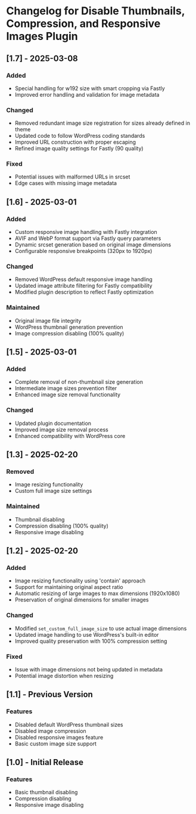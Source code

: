 # Changelog for Disable Thumbnails, Compression, and Responsive Images Plugin

## [1.7] - 2025-03-08

### Added

- Special handling for w192 size with smart cropping via Fastly
- Improved error handling and validation for image metadata

### Changed

- Removed redundant image size registration for sizes already defined in theme
- Updated code to follow WordPress coding standards
- Improved URL construction with proper escaping
- Refined image quality settings for Fastly (90 quality)

### Fixed

- Potential issues with malformed URLs in srcset
- Edge cases with missing image metadata

## [1.6] - 2025-03-01

### Added

- Custom responsive image handling with Fastly integration
- AVIF and WebP format support via Fastly query parameters
- Dynamic srcset generation based on original image dimensions
- Configurable responsive breakpoints (320px to 1920px)

### Changed

- Removed WordPress default responsive image handling
- Updated image attribute filtering for Fastly compatibility
- Modified plugin description to reflect Fastly optimization

### Maintained

- Original image file integrity
- WordPress thumbnail generation prevention
- Image compression disabling (100% quality)

## [1.5] - 2025-03-01

### Added

- Complete removal of non-thumbnail size generation
- Intermediate image sizes prevention filter
- Enhanced image size removal functionality

### Changed

- Updated plugin documentation
- Improved image size removal process
- Enhanced compatibility with WordPress core

## [1.3] - 2025-02-20

### Removed

- Image resizing functionality
- Custom full image size settings

### Maintained

- Thumbnail disabling
- Compression disabling (100% quality)
- Responsive image disabling

## [1.2] - 2025-02-20

### Added

- Image resizing functionality using 'contain' approach
- Support for maintaining original aspect ratio
- Automatic resizing of large images to max dimensions (1920x1080)
- Preservation of original dimensions for smaller images

### Changed

- Modified `set_custom_full_image_size` to use actual image dimensions
- Updated image handling to use WordPress's built-in editor
- Improved quality preservation with 100% compression setting

### Fixed

- Issue with image dimensions not being updated in metadata
- Potential image distortion when resizing

## [1.1] - Previous Version

### Features

- Disabled default WordPress thumbnail sizes
- Disabled image compression
- Disabled responsive images feature
- Basic custom image size support

## [1.0] - Initial Release

### Features

- Basic thumbnail disabling
- Compression disabling
- Responsive image disabling
